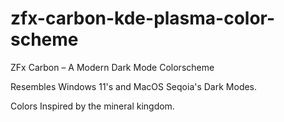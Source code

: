 # zfx-carbon-kde-plasma-color-scheme
ZFx Carbon – A Modern Dark Mode Colorscheme

Resembles Windows 11's and MacOS Seqoia's Dark Modes.

Colors Inspired by the mineral kingdom.
